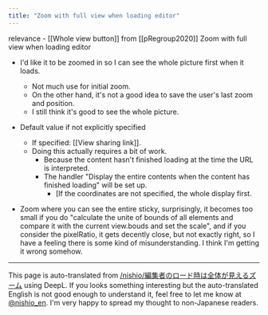 ```yaml
---
title: "Zoom with full view when loading editor"
---
```


relevance
    - [[Whole view button]]
from [[pRegroup2020]]
Zoom with full view when loading editor
- I'd like it to be zoomed in so I can see the whole picture first when it loads.
    - Not much use for initial zoom.
    - On the other hand, it's not a good idea to save the user's last zoom and position.
    - I still think it's good to see the whole picture.
- Default value if not explicitly specified
    - If specified: [[View sharing link]].
    - Doing this actually requires a bit of work.
        - Because the content hasn't finished loading at the time the URL is interpreted.
        - The handler "Display the entire contents when the content has finished loading" will be set up.
            - [If the coordinates are not specified, the whole display first.


- Zoom where you can see the entire sticky, surprisingly, it becomes too small if you do "calculate the unite of bounds of all elements and compare it with the current view.bouds and set the scale", and if you consider the pixelRatio, it gets decently close, but not exactly right, so I have a feeling there is some kind of misunderstanding. I think I'm getting it wrong somehow.

---
This page is auto-translated from [/nishio/編集者のロード時は全体が見えるズーム](https://scrapbox.io/nishio/編集者のロード時は全体が見えるズーム) using DeepL. If you looks something interesting but the auto-translated English is not good enough to understand it, feel free to let me know at [@nishio_en](https://twitter.com/nishio_en). I'm very happy to spread my thought to non-Japanese readers.